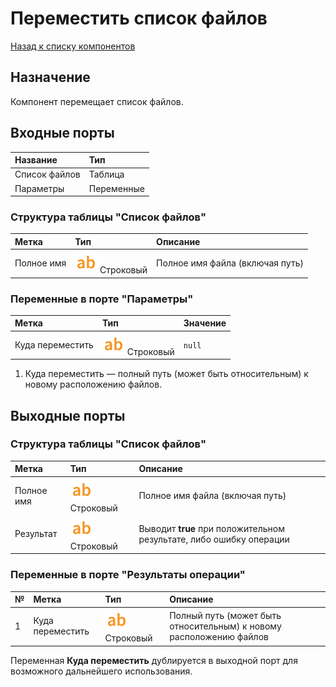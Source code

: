 # Переместить список файлов

[Назад к списку компонентов](../README.md)

## Назначение

Компонент перемещает список файлов.

## Входные порты

| Название| Тип|
|:----------|:-----------|
| Список файлов | Таблица |
| Параметры | Переменные    |

### Структура таблицы "Список файлов"

| Метка               | Тип                                    | Описание  |
|:--------------------|:---------------------------------------|:----------|
| Полное имя | ![](./img/string_default.svg) Строковый |Полное имя файла (включая путь)|


### Переменные в порте "Параметры"

| Метка               | Тип                                    |  Значение |
|:--------------------|:---------------------------------------|:----------|
| Куда переместить | ![](./img/string_default.svg) Строковый |`null` |

1. Куда переместить  — полный путь (может быть относительным) к новому расположению файлов.

## Выходные порты

### Структура таблицы "Список файлов"

| Метка               | Тип                                    | Описание  |
|:--------------------|:---------------------------------------|:----------|
| Полное имя | ![](./img/string_default.svg) Строковый |Полное имя файла (включая путь)|
| Результат | ![](./img/string_default.svg) Строковый | Выводит **true** при положительном результате, либо ошибку операции |


### Переменные в порте "Результаты операции"

| № | Метка               | Тип                                    | Описание  |
|:--|:--------------------|:---------------------------------------|:----------|
| 1 | Куда переместить | ![](./img/string_default.svg) Строковый | Полный путь (может быть относительным) к новому расположению файлов |

Переменная **Куда переместить** дублируется в выходной порт для возможного дальнейшего использования.